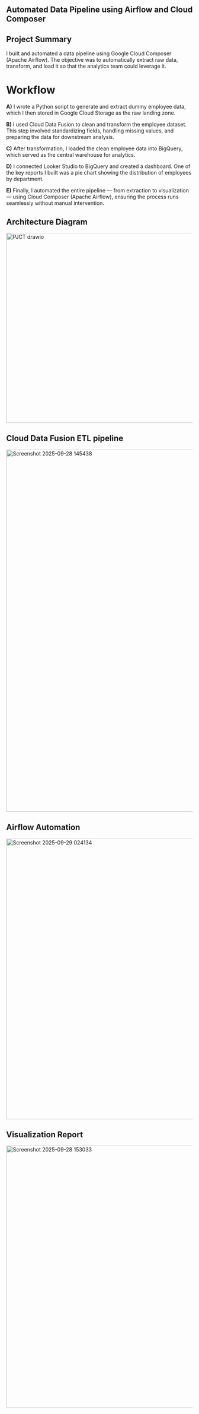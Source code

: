 ## Automated Data Pipeline using Airflow and Cloud Composer
## Project Summary


I built and automated a data pipeline using Google Cloud Composer (Apache Airflow). The objective was to automatically extract raw data, transform, and load it so that the analytics team could leverage it.


# Workflow

**A)** I wrote a Python script to generate and extract dummy employee data, which I then stored in Google Cloud Storage as the raw landing zone.


**B)** I used Cloud Data Fusion to clean and transform the employee dataset. This step involved standardizing fields, handling missing values, and preparing the data for downstream analysis.



**C)** After transformation, I loaded the clean employee data into BigQuery, which served as the central warehouse for analytics.


**D)** I connected Looker Studio to BigQuery and created a dashboard. One of the key reports I built was a pie chart showing the distribution of employees by department.


**E)** Finally, I automated the entire pipeline — from extraction to visualization — using Cloud Composer (Apache Airflow), ensuring the process runs seamlessly without manual intervention.



## Architecture Diagram

<img width="929" height="512" alt="PJCT drawio" src="https://github.com/user-attachments/assets/01a082fb-c152-4aad-ad07-541394a17079" />


## Cloud Data Fusion ETL pipeline

<img width="1920" height="976" alt="Screenshot 2025-09-28 145438" src="https://github.com/user-attachments/assets/8a7c7736-552d-463a-9818-d0a40e77edbf" />


## Airflow Automation 


<img width="1700" height="756" alt="Screenshot 2025-09-29 024134" src="https://github.com/user-attachments/assets/8d1d4dd0-0e13-46a8-93b0-3682aa38e511" />



## Visualization Report

<img width="1175" height="706" alt="Screenshot 2025-09-28 153033" src="https://github.com/user-attachments/assets/95e3a713-a417-4664-8131-b098befb5533" />

